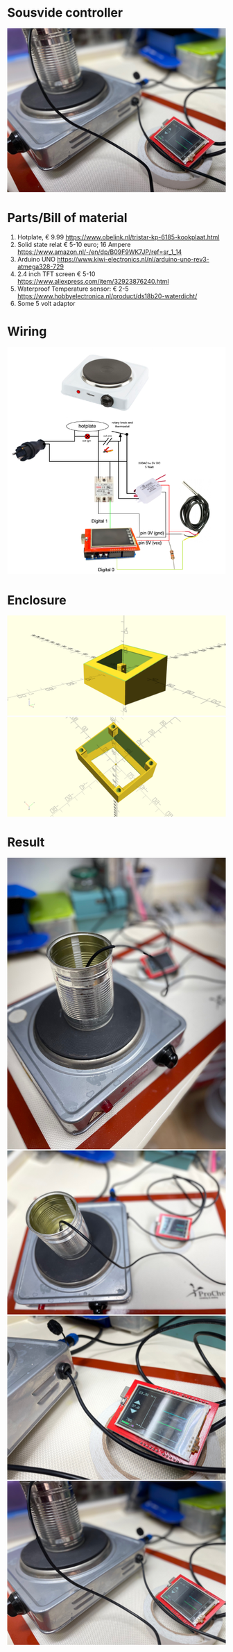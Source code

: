 # Sousvide controller

![Photo](images/IMG_1283.jpg?raw=true "Snapshot")

# Parts/Bill of material

1. Hotplate, € 9.99 https://www.obelink.nl/tristar-kp-6185-kookplaat.html
2. Solid state relat € 5-10 euro; 16 Ampere https://www.amazon.nl/-/en/dp/B09F9WK7JP/ref=sr_1_14
3. Arduino UNO https://www.kiwi-electronics.nl/nl/arduino-uno-rev3-atmega328-729
4. 2.4 inch TFT screen € 5-10 https://www.aliexpress.com/item/32923876240.html
5. Waterproof Temperature sensor: € 2-5 https://www.hobbyelectronica.nl/product/ds18b20-waterdicht/
6. Some 5 volt adaptor
 
# Wiring

![Wiringt](images/wiring.png?raw=true "Wiring")

# Enclosure

![Box top](images/box1.png?raw=true "Box top")
![Box botom](images/box2.png?raw=true "Box bottom")

# Result

![Photo](images/IMG_1279.jpg?raw=true)
![Photo](images/IMG_1280.jpg?raw=true)
![Photo](images/IMG_1281.jpg?raw=true)
![Photo](images/IMG_1282.jpg?raw=true)
